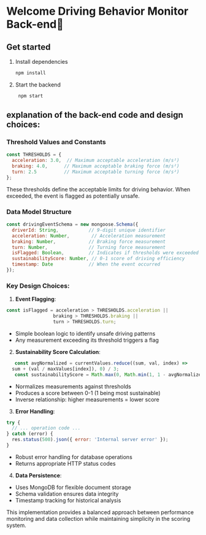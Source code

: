 # Welcome Driving Behavior Monitor Back-end👋

## Get started

1. Install dependencies

   ```bash
   npm install
   ```

2. Start the backend 

   ```bash
    npm start
   ```
## explanation of the back-end code and design choices:

### Threshold Values and Constants
```javascript
const THRESHOLDS = {
  acceleration: 3.0,  // Maximum acceptable acceleration (m/s²)
  braking: 4.0,      // Maximum acceptable braking force (m/s²)
  turn: 2.5          // Maximum acceptable turning force (m/s²)
};
```
These thresholds define the acceptable limits for driving behavior. When exceeded, the event is flagged as potentially unsafe.

### Data Model Structure
```javascript
const drivingEventSchema = new mongoose.Schema({
  driverId: String,           // 9-digit unique identifier
  acceleration: Number,        // Acceleration measurement
  braking: Number,            // Braking force measurement
  turn: Number,               // Turning force measurement
  isFlagged: Boolean,         // Indicates if thresholds were exceeded
  sustainabilityScore: Number, // 0-1 score of driving efficiency
  timestamp: Date             // When the event occurred
});
```

### Key Design Choices:

1. **Event Flagging**:
```javascript
const isFlagged = acceleration > THRESHOLDS.acceleration ||
                 braking > THRESHOLDS.braking ||
                 turn > THRESHOLDS.turn;
```
- Simple boolean logic to identify unsafe driving patterns
- Any measurement exceeding its threshold triggers a flag

2. **Sustainability Score Calculation**:
```javascript
   const avgNormalized = currentValues.reduce((sum, val, index) => 
  sum + (val / maxValues[index]), 0) / 3;
   const sustainabilityScore = Math.max(0, Math.min(1, 1 - avgNormalized));
```
- Normalizes measurements against thresholds
- Produces a score between 0-1 (1 being most sustainable)
- Inverse relationship: higher measurements = lower score

3. **Error Handling**:
```javascript
try {
  // ... operation code ...
} catch (error) {
  res.status(500).json({ error: 'Internal server error' });
}
```
- Robust error handling for database operations
- Returns appropriate HTTP status codes

4. **Data Persistence**:
- Uses MongoDB for flexible document storage
- Schema validation ensures data integrity
- Timestamp tracking for historical analysis

This implementation provides a balanced approach between performance monitoring and data collection while maintaining simplicity in the scoring system.
